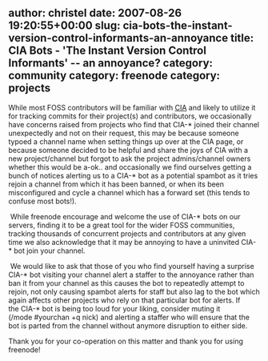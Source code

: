 author: christel
date: 2007-08-26 19:20:55+00:00
slug: cia-bots-the-instant-version-control-informants-an-annoyance
title: CIA Bots - 'The Instant Version Control Informants' -- an annoyance?
category: community
category: freenode
category: projects
---
While most FOSS contributors will be familiar with [CIA](http://cia.vc) and likely to utilize it for tracking commits for their project(s) and contributors, we occasionally have concerns raised from projects who find that CIA-* joined their channel unexpectedly and not on their request, this may be because someone typoed a channel name when setting things up over at the CIA page, or because someone decided to be helpful and share the joys of CIA with a new project/channel but forgot to ask the project admins/channel owners whether this would be a-ok.. and occasionally we find ourselves getting a bunch of notices alerting us to a CIA-* bot as a potential spambot as it tries rejoin a channel from which it has been banned, or when its been misconfigured and cycle a channel which has a forward set (this tends to confuse most bots!).

 While freenode encourage and welcome the use of CIA-* bots on our servers, finding it to be a great tool for the wider FOSS communities, tracking thousands of concurrent projects and contributors at any given time we also acknowledge that it may be annoying to have a uninvited CIA-* bot join your channel.

 We would like to ask that those of you who find yourself having a surprise CIA-* bot visiting your channel alert a staffer to the annoyance rather than ban it from your channel as this causes the bot to repeatedly attempt to rejoin, not only causing spambot alerts for staff but also lag to the bot which again affects other projects who rely on that particular bot for alerts. If the CIA-* bot is being too loud for your liking, consider muting it (/mode #yourchan +q nick) and alerting a staffer who will ensure that the bot is parted from the channel without anymore disruption to either side.  

Thank you for your co-operation on this matter and thank you for using freenode!
